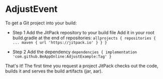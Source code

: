 # AdjustEvent
 
To get a Git project into your build:

* Step 1 Add the JitPack repository to your build file
Add it in your root build.gradle at the end of repositories:
`allprojects {
		repositories {
			...
			maven { url 'https://jitpack.io' }
		}
	}`
 
 * Step 2 Add the dependency
 `dependencies {
	        implementation 'com.github.BeAppOnline:AdjustExample:Tag'
	}`
 
That's it! The first time you request a project JitPack checks out the code, builds it and serves the build artifacts (jar, aar).
